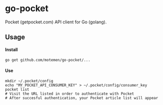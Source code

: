 # go-pocket
Pocket (getpocket.com) API client for Go (golang).

## Usage

#### Install

`go get github.com/motemen/go-pocket/...`

#### Use
```
mkdir ~/.pocket/config
echo "MY_POCKET_API_CONSUMER_KEY" > ~/.pocket/config/consumer_key
pocket list
# Visit the URL listed in order to authenticate with Pocket
# After succesful authentication, your Pocket article list will appear
```

